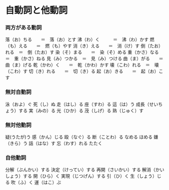 # 自動詞と他動詞

### 両方がある動詞

落（お）ちる　　＝　落（お）とす
沸（わ）く　　　＝　沸（わ）かす
燃（も）える　　＝　燃（も）やす
消（き）える　　＝　消（け）す
倒（たお）れる　＝　倒（たお）す
染（そ）まる　　＝　染（そ）める
重（かさ）なる　＝　重（かさ）ねる
見（み）つかる　＝　見（み）つける
曲（ま）がる　　＝　曲（ま）げる
乾（かわ）く　　＝　乾（かわ）かす
壊（こわ）れる　＝　壊（こわ）す
切（き）れる　　＝　切（き）る
起（お）きる　　＝　起（お）こす

### 無対自動詞

泳（およ）ぐ
死（し）ぬ
走（はし）る
座（すわ）る
這（は）う
成長（せいちょう）する
実（みの）る
光（ひか）る
茂（しげ）る
熟（じゅく）す

### 無対他動詞

疑(うたが)う
感（かん）じる
殴（なぐ）る
断（ことわ）る
なめる
ほめる
嫌（きら）う
話（はな）す
忘（わす）れる
たたく

### 自他動詞

分解（ぶんかい）する
決定（けってい）する
再開（さいかい）する
解消（かいしょう）する
開（ひら）く
実現（じつげん）する
引（ひ）く
生（しょう）じる
吹（ふ）く
運（はこ）ぶ
